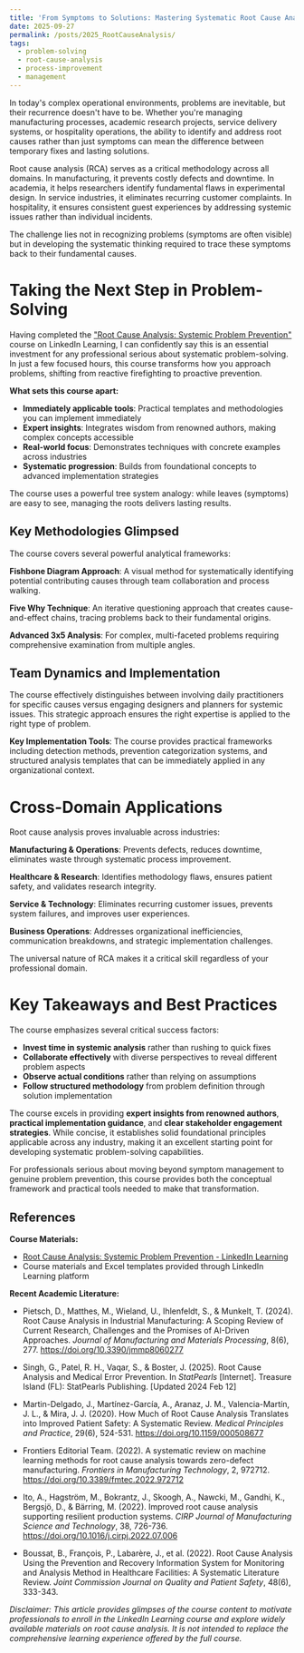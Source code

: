 ```yaml
---
title: 'From Symptoms to Solutions: Mastering Systematic Root Cause Analysis'
date: 2025-09-27
permalink: /posts/2025_RootCauseAnalysis/
tags:
  - problem-solving
  - root-cause-analysis
  - process-improvement
  - management
---
```


In today's complex operational environments, problems are inevitable, but their recurrence doesn't have to be. Whether you're managing manufacturing processes, academic research projects, service delivery systems, or hospitality operations, the ability to identify and address root causes rather than just symptoms can mean the difference between temporary fixes and lasting solutions.

Root cause analysis (RCA) serves as a critical methodology across all domains. In manufacturing, it prevents costly defects and downtime. In academia, it helps researchers identify fundamental flaws in experimental design. In service industries, it eliminates recurring customer complaints. In hospitality, it ensures consistent guest experiences by addressing systemic issues rather than individual incidents.

The challenge lies not in recognizing problems (symptoms are often visible) but in developing the systematic thinking required to trace these symptoms back to their fundamental causes.

Taking the Next Step in Problem-Solving
======

Having completed the ["Root Cause Analysis: Systemic Problem Prevention"](https://www.linkedin.com/learning/root-cause-analysis-systemic-problem-prevention) course on LinkedIn Learning, I can confidently say this is an essential investment for any professional serious about systematic problem-solving. In just a few focused hours, this course transforms how you approach problems, shifting from reactive firefighting to proactive prevention.

**What sets this course apart:**
- **Immediately applicable tools**: Practical templates and methodologies you can implement immediately
- **Expert insights**: Integrates wisdom from renowned authors, making complex concepts accessible
- **Real-world focus**: Demonstrates techniques with concrete examples across industries
- **Systematic progression**: Builds from foundational concepts to advanced implementation strategies

The course uses a powerful tree system analogy: while leaves (symptoms) are easy to see, managing the roots delivers lasting results.



## Key Methodologies Glimpsed

The course covers several powerful analytical frameworks:

**Fishbone Diagram Approach**: A visual method for systematically identifying potential contributing causes through team collaboration and process walking.

**Five Why Technique**: An iterative questioning approach that creates cause-and-effect chains, tracing problems back to their fundamental origins.

**Advanced 3x5 Analysis**: For complex, multi-faceted problems requiring comprehensive examination from multiple angles.

## Team Dynamics and Implementation

The course effectively distinguishes between involving daily practitioners for specific causes versus engaging designers and planners for systemic issues. This strategic approach ensures the right expertise is applied to the right type of problem.

**Key Implementation Tools**: The course provides practical frameworks including detection methods, prevention categorization systems, and structured analysis templates that can be immediately applied in any organizational context.

Cross-Domain Applications
======

Root cause analysis proves invaluable across industries:

**Manufacturing & Operations**: Prevents defects, reduces downtime, eliminates waste through systematic process improvement.

**Healthcare & Research**: Identifies methodology flaws, ensures patient safety, and validates research integrity.

**Service & Technology**: Eliminates recurring customer issues, prevents system failures, and improves user experiences.

**Business Operations**: Addresses organizational inefficiencies, communication breakdowns, and strategic implementation challenges.

The universal nature of RCA makes it a critical skill regardless of your professional domain.

Key Takeaways and Best Practices
======

The course emphasizes several critical success factors:

* **Invest time in systemic analysis** rather than rushing to quick fixes
* **Collaborate effectively** with diverse perspectives to reveal different problem aspects  
* **Observe actual conditions** rather than relying on assumptions
* **Follow structured methodology** from problem definition through solution implementation

The course excels in providing **expert insights from renowned authors**, **practical implementation guidance**, and **clear stakeholder engagement strategies**. While concise, it establishes solid foundational principles applicable across any industry, making it an excellent starting point for developing systematic problem-solving capabilities.

For professionals serious about moving beyond symptom management to genuine problem prevention, this course provides both the conceptual framework and practical tools needed to make that transformation.


References
------
**Course Materials:**
* [Root Cause Analysis: Systemic Problem Prevention - LinkedIn Learning](https://www.linkedin.com/learning/root-cause-analysis-systemic-problem-prevention)
* Course materials and Excel templates provided through LinkedIn Learning platform

**Recent Academic Literature:**
* Pietsch, D., Matthes, M., Wieland, U., Ihlenfeldt, S., & Munkelt, T. (2024). Root Cause Analysis in Industrial Manufacturing: A Scoping Review of Current Research, Challenges and the Promises of AI-Driven Approaches. *Journal of Manufacturing and Materials Processing*, 8(6), 277. https://doi.org/10.3390/jmmp8060277

* Singh, G., Patel, R. H., Vaqar, S., & Boster, J. (2025). Root Cause Analysis and Medical Error Prevention. In *StatPearls* [Internet]. Treasure Island (FL): StatPearls Publishing. [Updated 2024 Feb 12]

* Martin-Delgado, J., Martínez-García, A., Aranaz, J. M., Valencia-Martín, J. L., & Mira, J. J. (2020). How Much of Root Cause Analysis Translates into Improved Patient Safety: A Systematic Review. *Medical Principles and Practice*, 29(6), 524-531. https://doi.org/10.1159/000508677

* Frontiers Editorial Team. (2022). A systematic review on machine learning methods for root cause analysis towards zero-defect manufacturing. *Frontiers in Manufacturing Technology*, 2, 972712. https://doi.org/10.3389/fmtec.2022.972712

* Ito, A., Hagström, M., Bokrantz, J., Skoogh, A., Nawcki, M., Gandhi, K., Bergsjö, D., & Bärring, M. (2022). Improved root cause analysis supporting resilient production systems. *CIRP Journal of Manufacturing Science and Technology*, 38, 726-736. https://doi.org/10.1016/j.cirpj.2022.07.006

* Boussat, B., François, P., Labarère, J., et al. (2022). Root Cause Analysis Using the Prevention and Recovery Information System for Monitoring and Analysis Method in Healthcare Facilities: A Systematic Literature Review. *Joint Commission Journal on Quality and Patient Safety*, 48(6), 333-343.

*Disclaimer: This article provides glimpses of the course content to motivate professionals to enroll in the LinkedIn Learning course and explore widely available materials on root cause analysis. It is not intended to replace the comprehensive learning experience offered by the full course.*
